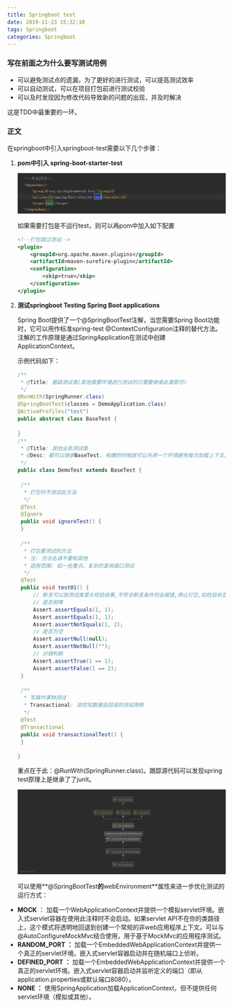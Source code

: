 ```yaml
---
title: Springboot test
date: 2019-11-23 15:32:10
tags: Springboot
categories: Springboot
---
```


### 写在前面之为什么要写测试用例

-  可以避免测试点的遗漏，为了更好的进行测试，可以提高测试效率 
-  可以自动测试，可以在项目打包前进行测试校验 
-  可以及时发现因为修改代码导致新的问题的出现，并及时解决 

这是TDD中最重要的一环。

### 正文

在springboot中引入springboot-test需要以下几个步骤：

1. **pom中引入 spring-boot-starter-test**

   ![pom](/intro/0041.png)

   如果需要打包是不运行test，则可以再pom中加入如下配置

   ```xml
   <!--打包跳过测试-->
   <plugin>
       <groupId>org.apache.maven.plugins</groupId>
       <artifactId>maven-surefire-plugin</artifactId>
       <configuration>
           <skip>true</skip>
       </configuration>
   </plugin>
   ```

2. **测试springboot Testing Spring Boot applications**

   Spring Boot提供了一个@SpringBootTest注解，当您需要Spring Boot功能时，它可以用作标准spring-test @ContextConfiguration注释的替代方法。注解的工作原理是通过SpringApplication在测试中创建ApplicationContext。

   示例代码如下：

   ```java
   /**
    * @Title: 基础测试类(其他需要环境进行测试的只需要继承此类即可)
    */
   @RunWith(SpringRunner.class)
   @SpringBootTest(classes = DemoApplication.class)
   @ActiveProfiles("test")
   public abstract class BaseTest {
   	
   }
   /**
    * @Title: 其他业务测试类
    * @Desc: 都可以继承BaseTest, 构建的时候就可以共用一个环境避免每次加载上下文, 以节约时间
    */
   public class DemoTest extends BaseTest {
   
   	/**
   	 * 打包时不测试此方法
   	 */
   	@Test
   	@Ignore
   	public void ignoreTest() {
   	}
   
   	/**
   	 * 打包要测试的方法
   	 * 注: 方法名请不要和其他
   	 * 适用范围: 如一些重点、复杂的查询接口测试
   	 */
   	@Test
   	public void test01() {
   		// 断言可以放测试类里头检验结果,不符合断言条件的会报错,停止打包,如检验状态码/对象等,避免人工输出检查结果,提高自动化测试效率
   		// 是否相等
   		Assert.assertEquals(1, 1);
   		Assert.assertEquals(1, 1);
   		Assert.assertNotEquals(1, 2);
   		// 是否为空
   		Assert.assertNull(null);
   		Assert.assertNotNull("");
   		// 对错判断
   		Assert.assertTrue(1 == 1);
   		Assert.assertFalse(1 == 2);
   	}
   
   	/**
   	 * 写操作事物测试
   	 * Transactional: 测完写数据会回滚的测试用例
   	 */
   	@Test
   	@Transactional
   	public void transactionalTest() {
   	}
   
   }
   ```

   重点在于此：@RunWith(SpringRunner.class)。跟踪源代码可以发现spring test原理上是继承了了junit。

   ![pom](/intro/0042.png)

   可以使用**@SpringBootTest**的**webEnvironment**属性来进一步优化测试的运行方式：

- **MOCK** ： 加载一个WebApplicationContext并提供一个模拟servlet环境。嵌入式servlet容器在使用此注释时不会启动。如果servlet API不在你的类路径上，这个模式将透明地回退到创建一个常规的非web应用程序上下文。可以与@AutoConfigureMockMvc结合使用，用于基于MockMvc的应用程序测试。
- **RANDOM_PORT ：** 加载一个EmbeddedWebApplicationContext并提供一个真正的servlet环境。嵌入式servlet容器启动并在随机端口上侦听。
- **DEFINED_PORT ：** 加载一个EmbeddedWebApplicationContext并提供一个真正的servlet环境。嵌入式servlet容器启动并监听定义的端口（即从application.properties或默认端口8080）。
- **NONE ：** 使用SpringApplication加载ApplicationContext，但不提供任何servlet环境（模拟或其他）。

